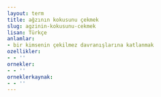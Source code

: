 ```yaml
---
layout: term
title: ağzının kokusunu çekmek
slug: agzinin-kokusunu-cekmek
lisan: Türkçe
anlamlar:
- bir kimsenin çekilmez davranışlarına katlanmak
ozellikler:
- - ''
ornekler:
- - ''
orneklerkaynak:
- - ''
---
```

